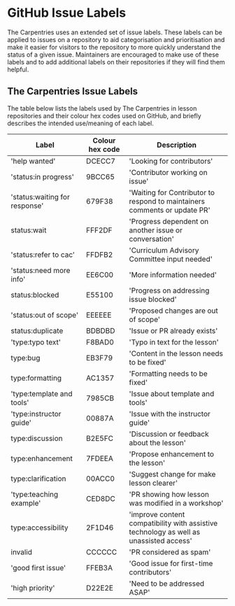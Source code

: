 # GitHub Issue Labels
The Carpentries uses an extended set of issue labels. These labels can be applied to issues on a repository to aid categorisation and prioritisation and make it easier for visitors to the repository to more quickly understand the status of a given issue.
Maintainers are encouraged to make use of these labels and to add additional labels on their repositories if they will find them helpful.

## The Carpentries Issue Labels
The table below lists the labels used by The Carpentries in lesson repositories and their colour hex codes used on GitHub, and briefly describes the intended use/meaning of each label.

| Label                 | Colour hex code | Description                                                             |
|-------------------------------|--------|----------------------------------------------------------------------------------------|
| 'help wanted'                 | DCECC7 | 'Looking for contributors'                                                             |
| 'status:in progress'          | 9BCC65 | 'Contributor working on issue'                                                         |
| 'status:waiting for response' | 679F38 | 'Waiting for Contributor to respond to maintainers comments or update PR'              |
| status:wait                   | FFF2DF | 'Progress dependent on another issue or conversation'                                  |
| 'status:refer to cac'         | FFDFB2 | 'Curriculum Advisory Committee input needed'                                           |
| 'status:need more info'       | EE6C00 | 'More information needed'                                                              |
| status:blocked                | E55100 | 'Progress on addressing issue blocked'                                                 |
| 'status:out of scope'         | EEEEEE | 'Proposed changes are out of scope'                                                    |
| status:duplicate              | BDBDBD | 'Issue or PR already exists'                                                           |
| 'type:typo text'              | F8BAD0 | 'Typo in text for the lesson'                                                          |
| type:bug                      | EB3F79 | 'Content in the lesson needs to be fixed'                                              |
| type:formatting               | AC1357 | 'Formatting needs to be fixed'                                                         |
| 'type:template and tools'     | 7985CB | 'Issue about template and tools'                                                       |
| 'type:instructor guide'       | 00887A | 'Issue with the instructor guide'                                                      |
| type:discussion               | B2E5FC | 'Discussion or feedback about the lesson'                                              |
| type:enhancement              | 7FDEEA | 'Propose enhancement to the lesson'                                                    |
| type:clarification            | 00ACC0 | 'Suggest change for make lesson clearer'                                               |
| 'type:teaching example'       | CED8DC | 'PR showing how lesson was modified in a workshop'                                     |
| type:accessibility            | 2F1D46 | 'improve content compatibility with assistive technology as well as unassisted access' |
| invalid                       | CCCCCC | 'PR considered as spam'                                                                |
| 'good first issue'            | FFEB3A | 'Good issue for first-time contributors'                                               |
| 'high priority'               | D22E2E | 'Need to be addressed ASAP'                                                            |
